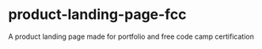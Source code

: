 # product-landing-page-fcc
A product landing page made for portfolio and free code camp certification
